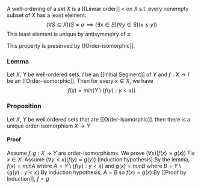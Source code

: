 A well-ordering of a set $X$ is a [[Linear order]] $<$ on $X$ s.t. every nonempty subset of $X$ has a least element:
$$
(\forall S\subseteq X)(S\neq \emptyset \implies(\exists x\in S)(\forall y\in S)(x\leq y))
$$
This least element is unique by antisymmetry of $\leq$

This property is preserved by [[Order-isomorphic]].

### Lemma
Let $X$, $Y$ be well-ordered sets, $I$ be an [[Initial Segment]] of $Y$ and $f:X\to I$ be an [[Order-isomorphic]]. Then for every $x\in X$, we have 
$$
f(x)=min(Y\setminus \{ f(y):y<x \})
$$
### Proposition
Let $X$, $Y$ be well ordered sets that are [[Order-isomorphic]]. then there is a unique order-isomorphism $X\to Y$
#### Proof
Assume $f,g:X\to Y$ are order-isomorphisms.
We prove $(\forall x)(f(x)=g(x))$
Fix $x\in X$. Assume $(\forall y<x)(f(y)=g(y))$ (induction hypothesis)
By the lemma, $f(x)=minA$ where $A=Y\setminus\{ f(y):y<x \}$
and $g(x)=minB$ where $B=Y\setminus \{ g(y):y<x \}$
By induction hypothesis, $A=B$ so $f(x)=g(x)$
By [[Proof by Induction]], $f=g$